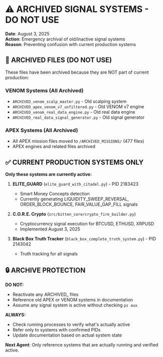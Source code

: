 # ⚠️ ARCHIVED SIGNAL SYSTEMS - DO NOT USE

**Date**: August 3, 2025  
**Action**: Emergency archival of old/inactive signal systems  
**Reason**: Preventing confusion with current production systems  

## 🚨 ARCHIVED FILES (DO NOT USE)

These files have been archived because they are NOT part of current production:

### VENOM Systems (All Archived)
- `ARCHIVED_venom_scalp_master.py` - Old scalping system
- `ARCHIVED_apex_venom_v7_unfiltered.py` - Old VENOM v7 engine  
- `ARCHIVED_venom_real_data_engine.py` - Old real data engine
- `ARCHIVED_real_data_signal_generator.py` - Old signal generator

### APEX Systems (All Archived)
- All APEX mission files moved to `/ARCHIVED_MISSIONS/` (477 files)
- APEX engines and related files archived

## ✅ CURRENT PRODUCTION SYSTEMS ONLY

**Only these systems are currently active:**

1. **ELITE_GUARD** (`elite_guard_with_citadel.py`) - PID 2183423
   - Smart Money Concepts detection
   - Currently generating LIQUIDITY_SWEEP_REVERSAL, ORDER_BLOCK_BOUNCE, FAIR_VALUE_GAP_FILL signals

2. **C.O.R.E. Crypto** (`src/bitten_core/crypto_fire_builder.py`)
   - Cryptocurrency signal execution for BTCUSD, ETHUSD, XRPUSD
   - Implemented August 3, 2025

3. **Black Box Truth Tracker** (`black_box_complete_truth_system.py`) - PID 2143042
   - Truth tracking for all signals

## 🔒 ARCHIVE PROTECTION

**DO NOT:**
- Reactivate any ARCHIVED_ files
- Reference old APEX or VENOM systems in documentation
- Assume any signal system is active without checking `ps aux`

**ALWAYS:**
- Check running processes to verify what's actually active
- Refer only to systems with confirmed PIDs
- Update documentation based on actual system state

**Next Agent**: Only reference systems that are actually running and verified active.